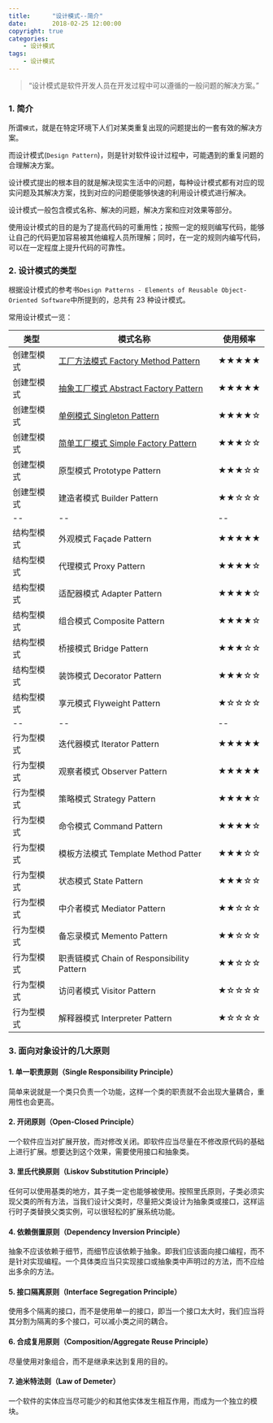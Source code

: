 ```yaml
---
title:      "设计模式--简介"
date:       2018-02-25 12:00:00
copyright: true
categories:
    - 设计模式
tags:
    - 设计模式
---
```



> “设计模式是软件开发人员在开发过程中可以遵循的一般问题的解决方案。”

### 1. 简介

所谓`模式`，就是在特定环境下人们对某类重复出现的问题提出的一套有效的解决方案。

而设计模式(`Design Pattern`)，则是针对软件设计过程中，可能遇到的重复问题的合理解决方案。

设计模式提出的根本目的就是解决现实生活中的问题，每种设计模式都有对应的现实问题及其解决方案，找到对应的问题便能够快速的利用设计模式进行解决。

设计模式一般包含模式名称、解决的问题，解决方案和应对效果等部分。

使用设计模式的目的是为了提高代码的可重用性；按照一定的规则编写代码，能够让自己的代码更加容易被其他编程人员所理解；同时，在一定的规则内编写代码，可以在一定程度上提升代码的可靠性。

<!-- more -->

### 2. 设计模式的类型

根据设计模式的参考书`Design Patterns - Elements of Reusable Object-Oriented Software`中所提到的，总共有 23 种设计模式。


常用设计模式一览：

|类型|模式名称|使用频率|
|--|--|--|
|创建型模式|[工厂方法模式 Factory Method Pattern](/2018/06/15/2018-06-15-design-pattern-simple-factory/)|★★★★★|
|创建型模式|[抽象工厂模式 Abstract Factory Pattern](/2018/06/25/2018-06-25-design-pattern-abstract-factory/)|★★★★★|
|创建型模式|[单例模式 Singleton Pattern](/2016/03/28/2016-03-28-singleton-eight-type/)|★★★★☆|
|创建型模式|[简单工厂模式 Simple Factory Pattern](/2018/06/16/2018-06-16-design-pattern-factory-method/)|★★★☆☆|
|创建型模式|原型模式 Prototype Pattern|★★★☆☆|
|创建型模式|建造者模式 Builder Pattern|★★☆☆☆|
|--|--|--|
|结构型模式|外观模式 Façade Pattern|★★★★★|
|结构型模式|代理模式 Proxy Pattern|★★★★☆|
|结构型模式|适配器模式 Adapter Pattern|★★★★☆|
|结构型模式|组合模式 Composite Pattern|★★★★☆|
|结构型模式|桥接模式 Bridge Pattern|★★★☆☆|
|结构型模式|装饰模式 Decorator Pattern|★★★☆☆|
|结构型模式|享元模式 Flyweight Pattern|★☆☆☆☆|
|--|--|--|
|行为型模式|迭代器模式 Iterator Pattern|★★★★★|
|行为型模式|观察者模式 Observer Pattern|★★★★★|
|行为型模式|策略模式 Strategy Pattern|★★★★☆|
|行为型模式|命令模式 Command Pattern|★★★★☆|
|行为型模式|模板方法模式 Template Method Patter|★★★☆☆|
|行为型模式|状态模式 State Pattern|★★★☆☆|
|行为型模式|中介者模式 Mediator Pattern|★★☆☆☆|
|行为型模式|备忘录模式 Memento Pattern|★★☆☆☆|
|行为型模式|职责链模式 Chain of Responsibility Pattern|★★☆☆☆|
|行为型模式|访问者模式 Visitor Pattern|★☆☆☆☆|
|行为型模式|解释器模式 Interpreter Pattern|★☆☆☆☆|

### 3. 面向对象设计的几大原则

#### 1. 单一职责原则（Single Responsibility Principle）

简单来说就是一个类只负责一个功能，这样一个类的职责就不会出现大量耦合，重用性也会更高。

#### 2. 开闭原则（Open-Closed Principle）

一个软件应当对扩展开放，而对修改关闭。即软件应当尽量在不修改原代码的基础上进行扩展。想要达到这个效果，需要使用接口和抽象类。

#### 3. 里氏代换原则（Liskov Substitution Principle）

任何可以使用基类的地方，其子类一定也能够被使用。按照里氏原则，子类必须实现父类的所有方法，当我们设计父类时，尽量把父类设计为抽象类或接口，这样运行时子类替换父类实例，可以很轻松的扩展系统功能。

#### 4. 依赖倒置原则（Dependency Inversion Principle）

抽象不应该依赖于细节，而细节应该依赖于抽象。即我们应该面向接口编程，而不是针对实现编程。一个具体类应当只实现接口或抽象类中声明过的方法，而不应给出多余的方法。

#### 5. 接口隔离原则（Interface Segregation Principle）

使用多个隔离的接口，而不是使用单一的接口，即当一个接口太大时，我们应当将其分割为隔离的多个接口，可以减小类之间的耦合。

#### 6. 合成复用原则（Composition/Aggregate Reuse Principle）

尽量使用对象组合，而不是继承来达到复用的目的。

#### 7. 迪米特法则（Law of Demeter）

一个软件的实体应当尽可能少的和其他实体发生相互作用，而成为一个独立的模块。
